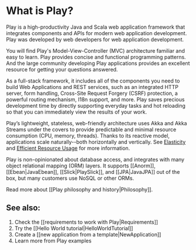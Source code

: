 <!--- Copyright (C) 2009-2018 Lightbend Inc. <https://www.lightbend.com> -->

# What is Play?

Play is a high-productivity Java and Scala web application framework that integrates components and APIs for modern web application development. Play was developed by web developers for web application development.

You will find Play's Model-View-Controller (MVC) architecture familiar and easy to learn. Play provides concise and functional programming patterns. And the large community developing Play applications provides an excellent resource for getting your questions answered.

As a full-stack framework, it includes all of the components you need to build Web Applications and REST services, such as an integrated HTTP server, form handling, Cross-Site Request Forgery (CSRF) protection, a powerful routing mechanism, I18n support, and more. Play saves precious development time by directly supporting everyday tasks and hot reloading so that you can immediately view the results of your work.

Play’s lightweight, stateless, web-friendly architecture uses Akka and Akka Streams under the covers to provide predictable and minimal resource consumption (CPU, memory, threads). Thanks to its reactive model, applications scale naturally--both horizontally and vertically. See [Elasticity](https://developer.lightbend.com/elastic-scaling/) and [Efficient Resource Usage](https://developer.lightbend.com/efficient-resource-usage/) for more information.

Play is non-opinionated about database access, and integrates with many object relational mapping (ORM) layers.  It supports [[Anorm]], [[Ebean|JavaEbean]], [[Slick|PlaySlick]], and [[JPA|JavaJPA]] out of the box, but many customers use NoSQL or other ORMs.

Read more about [[Play philosophy and history|Philosophy]].

## See also:

1. Check the [[requirements to work with Play|Requirements]]
1. Try the [[Hello World tutorial|HelloWorldTutorial]]
1. Create a [[new application from a template|NewApplication]]
1. Learn more from Play examples
